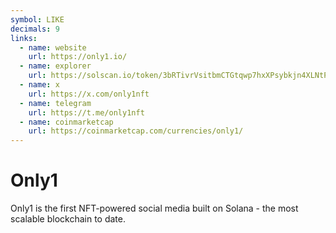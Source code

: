 ```yaml
---
symbol: LIKE
decimals: 9
links:
  - name: website
    url: https://only1.io/
  - name: explorer
    url: https://solscan.io/token/3bRTivrVsitbmCTGtqwp7hxXPsybkjn4XLNtPsHqa3zR
  - name: x
    url: https://x.com/only1nft
  - name: telegram
    url: https://t.me/only1nft
  - name: coinmarketcap
    url: https://coinmarketcap.com/currencies/only1/
---
```


# Only1

Only1 is the first NFT-powered social media built on Solana - the most scalable blockchain to date.
